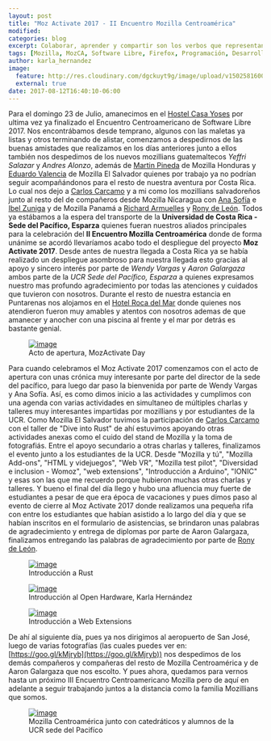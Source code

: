 ```yaml
---
layout: post
title: "Moz Activate 2017 - II Encuentro Mozilla Centroamérica"
modified:
categories: blog
excerpt: Colaborar, aprender y compartir son los verbos que representan la segunda participación de Mozilla El Salvador en un Encuentro Centroamericano de Mozilla en esta ocasión implementando la campaña Moz Activate, permitenos contarte un poco sobre nuestra experiencia de comunidad.
tags: [Mozilla, MozCA, Software Libre, Firefox, Programación, Desarrollo]
author: karla_hernandez
image:
  feature: http://res.cloudinary.com/dgckuyt9g/image/upload/v1502581600/BannerFacebook_ActivateMozilla2017_vmbjog.png
  external: true
date: 2017-08-12T16:40:10-06:00
---
```


Para el domingo 23 de Julio, amanecimos en el [Hostel Casa Yoses](https://www.facebook.com/hostelcasayoses ) por ultima vez ya finalizado el Encuentro Centroamericano de Software Libre 2017. Nos encontrábamos desde temprano, algunos con las maletas ya listas y otros terminando de alistar, comenzamos a despedirnos de las buenas amistades que realizamos en los días anteriores junto a ellos también nos despedimos de los nuevos mozillians guatemaltecos *Yeffri Salazar* y *Andres Alonzo*, además de [Martin Pineda](https://mozillians.org/es/u/mpineda18/) de Mozilla Honduras y [Eduardo Valencia](https://mozillians.org/es/u/EduardoValencia/)  de Mozilla El Salvador quienes por trabajo ya no podrían seguir acompañándonos para el resto de nuestra aventura por Costa Rica. Lo cual nos dejo a [Carlos Carcamo](https://mozillians.org/es/u/carloscarcamo/) y a mi como los mozillians salvadoreños junto al resto del de compañeros desde Mozilla Nicaragua con [Ana Sofía](https://mozillians.org/es/u/cheerleader/) e [Ibel Zuniga](https://mozillians.org/es/u/zunibux/) y de Mozilla Panamá a [Richard Armuelles](https://mozillians.org/es/u/alexanderarmuelles/) y [Rony de León](https://mozillians.org/es/u/ronyyC2/). Todos ya estábamos a la espera del transporte de la **Universidad de Costa Rica - Sede del Pacífico, Esparza** quienes fueran nuestros aliados principales para la celebración del **II Encuentro Mozilla Centroamérica** donde de forma unánime se acordó llevaríamos acabo todo el despliegue del proyecto **Moz Activate 2017**.  Desde antes de nuestra llegada a Costa Rica ya se había realizado un despliegue asombroso para nuestra llegada esto gracias al apoyo y sincero interés por parte de *Wendy Vargas* y *Aaron Galargaza* ambos parte de la *UCR Sede del Pacífico, Esparza* a quienes expresamos nuestro mas profundo agradecimiento por todas las atenciones y cuidados que tuvieron con nosotros. Durante el resto de nuestra estancia en Puntarenas nos alojamos en el [Hotel Roca del Mar](https://www.facebook.com/hotelrocadelmar/) donde quienes nos atendieron fueron muy amables y atentos con nosotros ademas de que amanecer y anocher con una piscina al frente y el mar por detrás es bastante genial.

<figure>
  <a href="https://farm5.staticflickr.com/4296/36213877296_625edc4a69_b.jpg">
    <img src="https://farm5.staticflickr.com/4296/36213877296_625edc4a69_b.jpg" alt="image">
  </a>
  <figcaption>
    Acto de apertura, MozActivate Day
  </figcaption>
</figure>

Para cuando celebramos el Moz Activate 2017 comenzamos con el acto de apertura con unas crónica muy interesante por parte del director de la sede del pacífico, para luego dar paso la bienvenida por parte de Wendy Vargas y Ana Sofía. Así, es como dimos inicio a las actividades y cumplimos con una agenda con varias actividades en simultaneo de múltiples charlas y talleres muy interesantes impartidas por mozillians y por estudiantes de la UCR. Como Mozilla El Salvador tuvimos la participación de [Carlos Carcamo](https://mozillians.org/es/u/carloscarcamo/) con el taller de "Dive into Rust" de ahí estuvimos apoyando otras actividades anexas como el cuido del stand de Mozilla y la toma de fotografiás. Entre el apoyo secundario a otras charlas y talleres, finalizamos el evento junto a los estudiantes de la UCR. Desde "Mozilla y tú", "Mozilla Add-ons", "HTML y videjuegos", "Web VR", "Mozilla test pilot", "Diversidad e inclusion - Womoz", "web extensions", "Introducción a Arduino", "IONIC" y esas son las que me recuerdo porque hubieron muchas otras charlas y talleres. Y bueno el final del día llego y hubo una afluencia muy fuerte de estudiantes a pesar de que era época de vacaciones y pues dimos paso al evento de cierre al Moz Activate 2017 donde realizamos una pequeña rifa con entre los estudiantes que habían asistido a lo largo del día y que se habían inscritos en el formulario de asistencias, se brindaron unas palabras de agradecimiento y entrega de diplomas por parte de Aaron Galargaza, finalizamos entregando las palabras de agradecimiento por parte de [Rony de León](https://mozillians.org/es/u/ronyyC2/).

<figure>
  <a href="https://farm5.staticflickr.com/4319/35861283230_0112d163cf_b.jpg">
    <img src="https://farm5.staticflickr.com/4319/35861283230_0112d163cf_b.jpg" alt="image">
  </a>
  <figcaption>
    Introducción a Rust
  </figcaption>
</figure>

<figure>
  <a href="https://farm5.staticflickr.com/4297/36213879926_38f55931e3_b.jpg">
    <img src="https://farm5.staticflickr.com/4297/36213879926_38f55931e3_b.jpg" alt="image">
  </a>
  <figcaption>
    Introducción al Open Hardware, Karla Hernández
  </figcaption>
</figure>

<figure>
  <a href="https://farm5.staticflickr.com/4320/36087824552_eed56ee22d_b.jpg">
    <img src="https://farm5.staticflickr.com/4320/36087824552_eed56ee22d_b.jpg" alt="image">
  </a>
  <figcaption>
    Introducción a Web Extensions
  </figcaption>
</figure>


De ahí al siguiente día, pues ya nos dirigimos al aeropuerto de San José, luego de varias fotografías (las cuales puedes ver en: [https://goo.gl/kMjryb](https://goo.gl/kMjryb)) nos despedimos de los demás compañeros y compañeras del resto de Mozilla Centroamérica y de Aaron Galargaza que nos escolto. Y pues ahora, quedamos para vernos hasta un próximo III Encuentro Centroamericano Mozilla pero de aquí en adelante a seguir trabajando juntos a la distancia como la familia Mozillians que somos.


<figure>
  <a href="https://farm5.staticflickr.com/4440/36392423111_f237cc4606_b.jpg">
    <img src="https://farm5.staticflickr.com/4440/36392423111_f237cc4606_b.jpg" alt="image">
  </a>
  <figcaption>
    Mozilla Centroamérica junto con catedráticos y alumnos de la UCR sede del Pacifíco
  </figcaption>
</figure>
